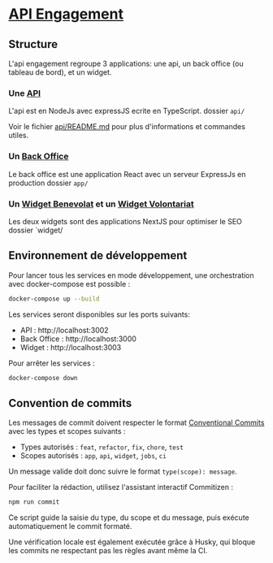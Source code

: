 # [API Engagement](https://api-engagement.beta.gouv.fr)

## Structure

L'api engagement regroupe 3 applications: une api, un back office (ou tableau de bord), et un widget.

### Une [API](https://api.api-engagement.beta.gouv.fr)

L'api est en NodeJs avec expressJS ecrite en TypeScript.
dossier `api/`

Voir le fichier [api/README.md](api/README.md) pour plus d'informations et commandes utiles.

### Un [Back Office](https://app.api-engagement.beta.gouv.fr)

Le back office est une application React avec un serveur ExpressJs en production
dossier `app/`

### Un [Widget Benevolat](https://mission.api-engagement.beta.gouv.fr) et un [Widget Volontariat](https://sc.api-engagement.beta.gouv.fr)

Les deux widgets sont des applications NextJS pour optimiser le SEO
dossier `widget/

## Environnement de développement

Pour lancer tous les services en mode développement, une orchestration avec docker-compose est possible :

```bash
docker-compose up --build
```

Les services seront disponibles sur les ports suivants:

- API : http://localhost:3002
- Back Office : http://localhost:3000
- Widget : http://localhost:3003

Pour arrêter les services :

```bash
docker-compose down
```

## Convention de commits

Les messages de commit doivent respecter le format [Conventional Commits](https://www.conventionalcommits.org/en/v1.0.0/#summary) avec les types et scopes suivants :

- Types autorisés : `feat`, `refactor`, `fix`, `chore`, `test`
- Scopes autorisés : `app`, `api`, `widget`, `jobs`, `ci`

Un message valide doit donc suivre le format `type(scope): message`.

Pour faciliter la rédaction, utilisez l'assistant interactif Commitizen :

```bash
npm run commit
```

Ce script guide la saisie du type, du scope et du message, puis exécute automatiquement le commit formaté.

Une vérification locale est également exécutée grâce à Husky, qui bloque les commits ne respectant pas les règles avant même la CI.
